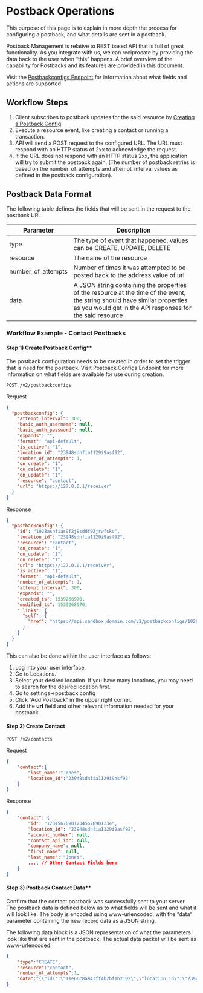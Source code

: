# Postback Operations
This purpose of this page is to explain in more depth the process for configuring a postback, and what details are sent in a postback.

Postback Management is relative to REST based API that is full of great functionality. As you integrate with us, we can reciprocate by providing the data back to the user when “this” happens. A brief overview of the capability for Postbacks and its features are provided in this document.

Visit the [Postbackconfigs Endpoint]() for information about what fields and actions are supported.

## Workflow Steps
1. Client subscribes to postback updates for the said resource by [Creating a Postback Config]().
2. Execute a resource event, like creating a contact or running a transaction.
3. API will send a POST request to the configured URL. The URL must respond with an HTTP status of 2xx to acknowledge the request.
4. If the URL does not respond with an HTTP status 2xx, the application will try to submit the postback again. (The number of postback retries is based on the number_of_attempts and attempt_interval values as defined in the postback configuration).

## Postback Data Format
The following table defines the fields that will be sent in the request to the postback URL.

| Parameter          | Description                                                                                                                                                                             |
|--------------------|-----------------------------------------------------------------------------------------------------------------------------------------------------------------------------------------|
| type               | The type of event that happened, values can be CREATE, UPDATE, DELETE                                                                                                                   |
| resource           | The name of the resource                                                                                                                                                                |
| number_of_attempts | Number of times it was attempted to be posted back to the address value of url                                                                                                          |
| data               | A JSON string containing the properties of the resource at the time of the event, the string should have similar properties as you would get in the API responses for the said resource |
 

### Workflow Example - Contact Postbacks
#### Step 1) Create Postback Config**
The postback configuration needs to be created in order to set the trigger that is need for the postback.  Visit Postback Configs Endpoint for more information on what fields are available for use during creation.

`POST /v2/postbackconfigs`

Request
```json
{
  "postbackconfig": {
    "attempt_interval": 300,
    "basic_auth_username": null,
    "basic_auth_password": null,
    "expands": "",
    "format": "api-default",
    "is_active": "1",
    "location_id": "23948sdnfia1129i9asf92",
    "number_of_attempts": 1,
    "on_create": "1",
    "on_delete": "1",
    "on_update": "1",
    "resource": "contact",
    "url": "https://127.0.0.1/receiver"
  }
}
```
Response
```json
{
  "postbackconfig": {
    "id": "1028asnfias9f2j9sddf92jrwfskd",
    "location_id": "23948sdnfia1129i9asf92",
    "resource": "contact",
    "on_create": "1",
    "on_update": "1",
    "on_delete": "1",
    "url": "https://127.0.0.1/receiver",
    "is_active": "1",
    "format": "api-default",
    "number_of_attempts": 1,
    "attempt_interval": 300,
    "expands": "",
    "created_ts": 1539268970,
    "modified_ts": 1539268970,
    "_links": {
      "self": {
        "href": "https://api.sandbox.domain.com/v2/postbackconfigs/1028asnfias9f2j9sddf92jrwfskd"
      }
    }
  }
}
```

This can also be done within the user interface as follows:

1. Log into your user interface.
2. Go to Locations.
3. Select your desired location. If you have many locations, you may need to search for the desired location first.
4. Go to settings→postback config
5. Click “Add Postback” in the upper right corner.
6. Add the **url** field and other relevant information needed for your postback.

#### **Step 2) Create Contact**

`POST /v2/contacts`

Request
```json
{
    "contact":{
        "last_name":"Jones",
        "location_id":"23948sdnfia1129i9asf92"
    }
}
```
Response
```json
{
    "contact": {
        "id": "123456789012345678901234",
        "location_id": "23948sdnfia1129i9asf92",
        "account_number": null,
        "contact_api_id": null,
        "company_name": null,
        "first_name": null,
        "last_name": "Jones",
        ..., // Other Contact Fields here
    }
}
```
 
#### Step 3) Postback Contact Data**
Confirm that the contact postback was successfully sent to your server. The postback data is defined below as to what fields will be sent and what it will look like. The body is encoded using www-urlencoded, with the “data” parameter containing the new record data as a JSON string.

The following data block is a JSON representation of what the parameters look like that are sent in the postback. The actual data packet will be sent as www-urlencoded.

```json
{
    "type":"CREATE",
    "resource":"contact",
    "number_of_attempts":1,
    "data":"{\"id\":\"11e66c8a943ff4b2bf1b2102\",\"location_id\":\"23948sdnfia1129i9asf92\",\"account_number\":null,\"contact_api_id\":null,\"company_name\":null,\"first_name\":null,\"last_name\":\"Lue\",\"email\":null,\"address\":null,\"city\":null,\"state\":null,\"zip\":null,\"home_phone\":null,\"cell_phone\":null,\"office_phone\":null,\"office_ext_phone\":null,\"email_trx_receipt\":false,\"created_ts\":1472325312,\"modified_ts\":1472325312,\"date_of_birth\":null,\"header_message\":null,\"header_message_type_id\":0,\"contact_c1\":null,\"contact_c2\":null,\"contact_c3\":null,\"contact_balance\":null}"
}
```
